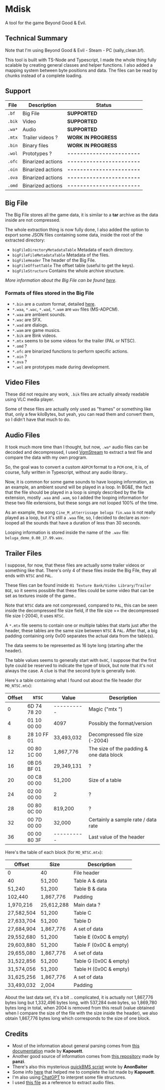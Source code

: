 # Mdisk
A tool for the game Beyond Good & Evil.


Technical Summary
-----------------
Note that I'm using Beyond Good & Evil - Steam - PC (sally_clean.bf).

This tool is built with TS-Node and Typescript, I made the whole thing fully scalable by creating
general classes and helper functions. I also added a mapping system between byte positions
and data. The files can be read by chunks instead of a complete loading.


Support
-------

| File    | Description       | Status                      |
|---------|-------------------|-----------------------------|
| `.bf`   | Big File          | **SUPPORTED**               |
| `.bik`  | Video             | **SUPPORTED**               |
| `.wa*`  | Audio             | **SUPPORTED**               |
| `.mtx`  | Trailer videos ?  | **WORK IN PROGRESS**        |
| `.bin`  | Binary files      | **WORK IN PROGRESS**        |
| `.wol`  | Prototypes ?      | **-----------------------** |
| `.ofc`  | Binarized actions | **-----------------------** |
| `.oin`  | Binarized actions | **-----------------------** |
| `.ova`  | Binarized actions | **-----------------------** |
| `.omd`  | Binarized actions | **-----------------------** |


Big File
--------
The Big File stores all the game data, it is similar to a **tar** archive as the data inside are
not compressed.

The whole extraction thing is now fully done, I also added the option to export some JSON
files containing some data, inside the root of the extracted directory:

- `bigFileDirectoryMetadataTable` Metadata of each directory.
- `bigFileFileMetadataTable` Metadata of the files.
- `bigFileHeader` The header of the Big File.
- `bigFileOffsetTable` The offset table (useful to get the keys).
- `bigFileStructure` Contains the whole archive structure.

*More information about the Big File can be found [here](https://gitlab.com/Kapouett/bge-formats-doc/-/blob/master/BigFile.md).*

### Formats of files stored in the Big File

- `*.bin` are a custom format, detailed [here](https://gitlab.com/Kapouett/bge-formats-doc/-/blob/master/Bin.md).
- `*.waa`, `*.wac`, `*.wad`, `*.wam` are `wav` files (MS-ADPCM).
- `*.waa` are ambient sounds.
- `*.wac` are SFX.
- `*.wad` are dialogs.
- `*.wam` are game musics.
- `*.bik` are Bink videos.
- `*.mtx` seems to be some videos for the trailer (PAL or NTSC).
- `*.omd` ?
- `*.ofc` are binarized functions to perform specific actions.
- `*.oin` ?
- `*.ova` ?
- `*.wol` are prototypes made during development.


Video Files
-----------
These did not require any work, `.bik` files are actually already readable using VLC media player.

Some of these files are actually only used as "frames" or something like that, only a few kiloBytes,
but yeah, you can read them and convert them, so I didn't have that much to do.


Audio Files
-----------
It took much more time than I thought, but now, `.wa*` audio files can be decoded and decompressed,
I used [VgmStream](https://github.com/vgmstream/vgmstream) to extract a test file and compare the data with my own program.

So, the goal was to convert a custom `ADPCM` format to a `PCM` one, it is, of course, fully written in Typescript, without any audio library..

Now, it is common for some game sounds to have looping information, as an example, an ambient sound
will be played in a loop. In BG&E, the fact that the file should be played in a loop is simply described
by the file extension, mostly `.waa` and `.wam`, so I added the looping information for these two file extensions,
but these songs are not looped 100% of the time.

As an example, the song `Cine_M_atterrissage beluga fin.waa` is not really played as a loop, but it's still a `.waa` file,
so, I decided to declare as non-looped all the sounds that have a duration of less than 30 seconds.

Looping information is stored inside the name of the `.wav` file: `beluga_demo_0.00_17.99.wav`.


Trailer Files
-------------
I suppose, for now, that these files are actually some trailer videos or something like that.
There's only 4 of these files inside the Big File, they all ends with `NTSC` and `PAL`.

These files can be found inside `01 Texture Bank/Video Library/Trailer BGE`,
so it seems possible that these files could be some video that can be set as textures inside of the game..

Note that `NTSC` data are not compressed, compared to `PAL`, this can be seen inside the
decompressed file size field, if the file size == the decompressed file size (-2004), it uses `NTSC`.

A `*.mtx` file seems to contain one or multiple tables that starts just after the header,
these tables are the same size between `NTSC` & `PAL`.
After that, a big padding containing only 0x00 separates the actual data from the table(s).

The data seems to be represented as 16 byte long (starting after the header).

The table values seems to generally start with `0x0C`, I suppose that the first byte could be reserved
to indicate the type of block, but note that it's not always the case.
A clue is that the second byte is generally `0x00`.

Here's a table containing what I found out about the file header (for `MO_NTSC.mtx`):

| Offset | `NTSC`      | Value      | Description                              |
|--------|-------------|------------|------------------------------------------|
| 0      | 6D 74 78 20 | ---------- | Magic ("mtx ")                           |
| 4      | 01 10 00 00 | 4097       | Possibly the format/version              |
| 8      | 28 10 FF 01 | 33,493,032 | Decompressed file size (-2004)           |
| 12     | 00 80 1C 00 | 1,867,776  | The size of the padding & one data block |
| 16     | 0B D5 BF 01 | 29,349,131 | ?                                        |
| 20     | 00 C8 00 00 | 51,200     | Size of a table                          |
| 24     | 02 00 00 00 | 2          | ?                                        |
| 28     | 00 80 0C 00 | 819,200    | ?                                        |
| 32     | 00 7D 00 00 | 32,000     | Certainly a sample rate / data rate      |
| 36     | 00 00 80 3F | ---------- | Last value of the header                 |

Here's the table of each block (for `MO_NTSC.mtx`):

| Offset     | Size       | Description                              |
|------------|------------|------------------------------------------|
| 0          | 40         | File header                              |
| 40         | 51,200     | Table A & data                           |
| 51,240     | 51,200     | Table B & data                           |
| 102,440    | 1,867,776  | Padding                                  |
| 1,970,216  | 25,612,288 | Main data ?                              |
| 27,582,504 | 51,200     | Table C                                  |
| 27,633,704 | 51,200     | Table D                                  |
| 27,684,904 | 1,867,776  | A set of data                            |
| 29,552,680 | 51,200     | Table E (0x0C & empty)                   |
| 29,603,880 | 51,200     | Table F (0x0C & empty)                   |
| 29,655,080 | 1,867,776  | A set of data                            |
| 31,522,856 | 51,200     | Table G (0x0C & empty)                   |
| 31,574,056 | 51,200     | Table H (0x0C & empty)                   |
| 31,625,256 | 1,867,776  | A set of data                            |
| 33,493,032 | 2,004      | Padding                                  |

About the last data set, it's a bit .. complicated, it is actually not 1,867,776 bytes long
but 1,332,496 bytes long, with 537,284 `0x00` bytes, so 1,869,780 bytes long in total,
when 2004 is removed from this result (value obtained when I compare the size of the file with the size
inside the header), we also obtain 1,867,776 bytes long which corresponds to the size of one block.


Credits
-------
* Most of the information about general parsing comes from [this documentation](https://gitlab.com/Kapouett/bge-formats-doc) made by **Kapouett**.
* Another good source of information comes from [this repository](https://github.com/panzi/bgebf) made by **panzi**.
* There's also this mysterious [quickBMS script](https://zenhax.com/viewtopic.php?t=2478&start=80) wrote by **AnonBaiter**
* Some info [here](https://raymanpc.com/forum/viewtopic.php?t=74804) that helped me to complete the list made by **Kapouett**.
* I'm also using [ChatGPT](https://chat.openai.com/chat) to interpret some file structures.
* I used [this file](https://github.com/vgmstream/vgmstream/blob/master/src/meta/ubi_jade.c) as a reference to extract audio files.